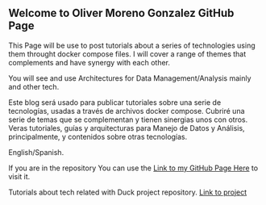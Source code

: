 ## Welcome to Oliver Moreno Gonzalez GitHub Page

This Page will be use to post tutorials about a series of technologies using them throught docker compose files.
I will cover a range of themes that complements and have synergy with each other.

You will see and use Architectures for Data Management/Analysis mainly and other tech.

Este blog será usado para publicar tutoriales sobre una serie de tecnologías, usadas a través de archivos docker compose. Cubriré una serie de temas que se complementan y tienen sinergias unos con otros. Veras tutoriales, guías y arquitecturas para Manejo de Datos y Análisis, principalmente, y contenidos sobre otras tecnologías.

English/Spanish.

If you are in the repository You can use the [Link to my GitHub Page Here](https://olivermorenogonzalez.github.io/data-stacks/) to visit it.

Tutorials about tech related with Duck project repository.
[Link to project](https://github.com/OliverMorenoGonzalez/DUCK)

